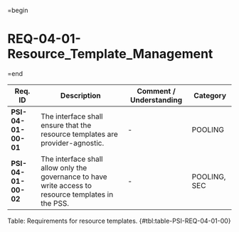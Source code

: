 =begin

# REQ-04-01-Resource_Template_Management

=end

| Req. ID                        | Description                         | Comment / Understanding                  | Category                       |
| ------------------------------ | ----------------------------------- | ---------------------------------------- | ------------------------------ |
| __PSI-04-01-00-01__ | The interface shall ensure that the resource templates are provider-agnostic.                        | -                       | POOLING      |
| __PSI-04-01-00-02__ | The interface shall allow only the governance to have write access to resource templates in the PSS. | -                       | POOLING, SEC |

Table: Requirements for resource templates. {#tbl:table-PSI-REQ-04-01-00}
